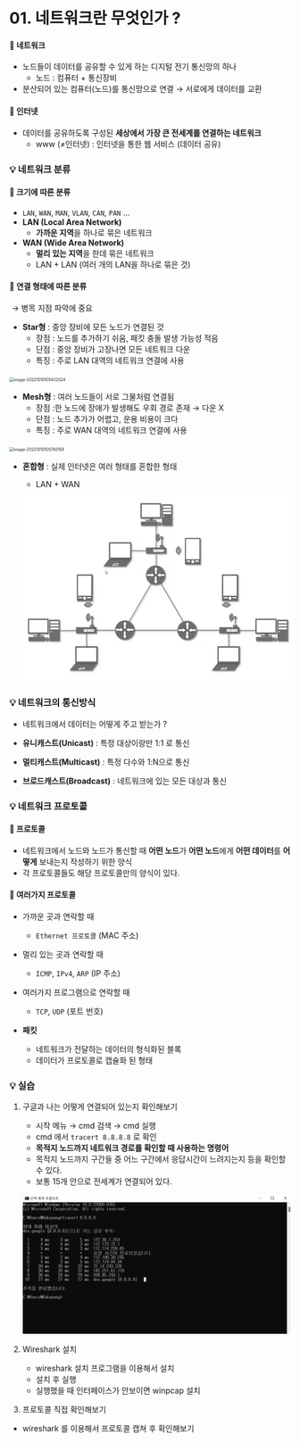 # 01. 네트워크란 무엇인가 ?

#### 📌 네트워크

- 노드들이 데이터를 공유할 수 있게 하는 디지털 전기 통신망의 하나
  - 노드 : 컴퓨터 + 통신장비
- 분산되어 있는 컴퓨터(노드)를 통신망으로 연결 → 서로에게 데이터를 교환



#### 📌 인터넷

- 데이터를 공유하도록 구성된 **세상에서 가장 큰 전세계를 연결하는 네트워크**
  - www (≠인터넷) : 인터넷을 통한 웹 서비스 (데이터 공유)



### 💡 네트워크 분류

#### 📌 크기에 따른 분류

- `LAN`, `WAN`, `MAN`, `VLAN`, `CAN`, `PAN` ...
- **LAN (Local Area Network)**
  - **가까운 지역**을 하나로 묶은 네트워크
- **WAN (Wide Area Network)**
  - **멀리 있는 지역**을 한데 묶은 네트워크
  - LAN + LAN (여러 개의 LAN을 하나로 묶은 것)



#### 📌 연결 형태에 따른 분류 

​	→ 병목 지점 파악에 중요

- **Star형** : 중앙 장비에 모든 노드가 연결된 것
  - 장점 : 노드를 추가하기 쉬움, 패킷 충돌 발생 가능성 적음
  - 단점 : 중앙 장비가 고장나면 모든 네트워크 다운
  - 특징 : 주로 LAN 대역의 네트워크 연결에 사용

<img src="C:\Users\Bokyeong\AppData\Roaming\Typora\typora-user-images\image-20221010105432024.png" alt="image-20221010105432024" style="zoom: 50%;" />

- **Mesh형** : 여러 노드들이 서로 그물처럼 연결됨
  - 장점 :한 노드에 장애가 발생해도 우회 경로 존재 → 다운 X
  - 단점 : 노드 추가가 어렵고, 운용 비용이 크다
  - 특징 : 주로 WAN 대역의 네트워크 연결에 사용

<img src="C:\Users\Bokyeong\AppData\Roaming\Typora\typora-user-images\image-20221010105740158.png" alt="image-20221010105740158" style="zoom:50%;" />

- **혼합형** : 실제 인터넷은 여러 형태를 혼합한 형태

  - LAN + WAN

  ![](assets/Untitled.png)



### 💡 네트워크의 통신방식

- 네트워크에서 데이터는 어떻게 주고 받는가 ?

- **유니캐스트(Unicast)** : 특정 대상이랑만 1:1 로 통신
- **멀티캐스트(Multicast)** : 특정 다수와 1:N으로 통신
- **브로드캐스트(Broadcast)** : 네트워크에 있는 모든 대상과 통신



### 💡 네트워크 프로토콜

#### 📌 프로토콜

- 네트워크에서 노드와 노드가 통신할 때 **어떤 노드**가 **어떤 노드**에게 **어떤 데이터**를 **어떻게** 보내는지 작성하기 위한 양식
- 각 프로토콜들도 해당 프로토콜만의 양식이 있다.



#### 📌 여러가지 프로토콜

- 가까운 곳과 연락할 때
  - `Ethernet 프로토콜` (MAC 주소)
- 멀리 있는 곳과 연락할 때
  - `ICMP`, `IPv4`, `ARP` (IP 주소)
- 여러가지 프로그램으로 연락할 때
  - `TCP`, `UDP` (포트 번호)



- **패킷**
  - 네트워크가 전달하는 데이터의 형식화된 블록
  - 데이터가 프로토콜로 캡슐화 된 형태



### 💡 실습

1. 구글과 나는 어떻게 연결되어 있는지 확인해보기

   - 시작 메뉴 → cmd 검색 → cmd 실행
   - cmd 에서 `tracert 8.8.8.8` 로 확인
   - **목적지 노드까지 네트워크 경로를 확인할 때 사용하는 명령어**
   - 목적지 노드까지 구간들 중 어느 구간에서 응답시간이 느려지는지 등을 확인할 수 있다.
   - 보통 15개 안으로 전세계가 연결되어 있다.

   ![image-20221010155544874](assets/image-20221010155544874.png)



2. Wireshark 설치
   - wireshark 설치 프로그램을 이용해서 설치
   - 설치 후 실행
   - 실행했을 때 인터페이스가 안보이면 winpcap 설치



3.  프로토콜 직접 확인해보기
   - wireshark 를 이용해서 프로토콜 캡쳐 후 확인해보기